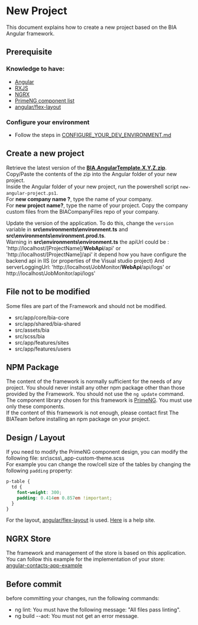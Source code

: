 # New Project
This document explains how to create a new project based on the BIA Angular framework.   

## Prerequisite

### Knowledge to have:
* [Angular](https://angular.io/)
* [RXJS](https://www.learnrxjs.io/)
* [NGRX](https://ngrx.io/)
* [PrimeNG component list](https://www.primefaces.org/primeng/v9.1.4-lts/)
* [angular/flex-layout](https://github.com/angular/flex-layout/wiki)

### Configure your environment
* Follow the steps in [CONFIGURE_YOUR_DEV_ENVIRONMENT.md](./CONFIGURE_YOUR_DEV_ENVIRONMENT.md)

## Create a new project
Retrieve the latest version of the **[BIA.AngularTemplate.X.Y.Z.zip](../../Docs/BIATemplate)**.   
Copy/Paste the contents of the zip into the Angular folder of your new project.   
Inside the Angular folder of your new project, run the powershell script `new-angular-project.ps1`.   
For **new company name ?**, type the name of your company.   
For **new project name?**, type the name of your project.
Copy the company custom files from the BIACompanyFiles repo of your company.

Update the version of the application. To do this, change the `version` variable in **src\environments\environment.ts** and **src\environments\environment.prod.ts**.   
Warning in **src\environments\environment.ts** the apiUrl could be : 'http://localhost/[ProjectName]/**WebApi**/api' or 'http://localhost/[ProjectName]/api' it depend how you have configure the backend api in IIS (or properties of the Visual studio project)
And serverLoggingUrl: 'http://localhost/JobMonitor/**WebApi**/api/logs' or http://localhost/JobMonitor/api/logs'

## File not to be modified
Some files are part of the Framework and should not be modified.

* src/app/core/bia-core
* src/app/shared/bia-shared
* src/assets/bia
* src/scss/bia
* src/app/features/sites
* src/app/features/users


## NPM Package
The content of the framework is normally sufficient for the needs of any project. You should never install any other npm package other than those provided by the Framework.   You should not use the `ng update` command.   
The component library chosen for this framework is [PrimeNG](https://www.primefaces.org/primeng/v9.1.4-lts/). You must use only these components.   
If the content of this framework is not enough, please contact first The BIATeam before installing an npm package on your project.

## Design / Layout
If you need to modify the PrimeNG component design, you can modify the following file: src\scss\\_app-custom-theme.scss   
For example you can change the row/cell size of the tables by changing the following `padding` property:
``` scss
p-table {
  td {
    font-weight: 300;
    padding: 0.414em 0.857em !important;
  }
}
```
For the layout, [angular/flex-layout](https://github.com/angular/flex-layout/wiki) is used. [Here](https://tburleson-layouts-demos.firebaseapp.com/#/docs) is a help site.
## NGRX Store
The framework and management of the store is based on this application. You can follow this example for the implementation of your store:   
[angular-contacts-app-example](https://github.com/avatsaev/angular-contacts-app-example)

## Before commit
before committing your changes, run the following commands:

* ng lint: You must have the following message: "All files pass linting".
* ng build --aot: You must not get an error message.

